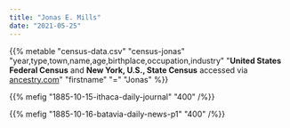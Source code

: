 ```yaml
---
title: "Jonas E. Mills"
date: "2021-05-25"
---
```



{{% metable "census-data.csv" "census-jonas" "year,type,town,name,age,birthplace,occupation,industry" "**United States Federal Census** and **New York, U.S., State Census** accessed via [ancestry.com](https://www.ancestry.com)" "firstname" "=" "Jonas" %}}

{{% mefig "1885-10-15-ithaca-daily-journal" "400" /%}}

{{% mefig "1885-10-16-batavia-daily-news-p1" "400" /%}}

